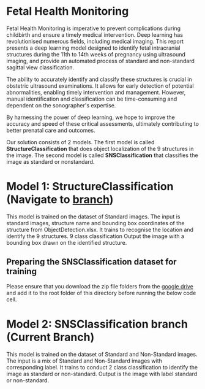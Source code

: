 # Fetal Health Monitoring

Fetal Health Monitoring is imperative to prevent complications during childbirth and ensure a timely medical intervention. Deep learning has revolutionised numerous fields, including medical imaging. This report presents a deep learning model designed to identify fetal intracranial structures during the 11th to 14th weeks of pregnancy using ultrasound imaging, and provide an automated process of standard and non-standard sagittal view classification.

The ability to accurately identify and classify these structures is crucial in obstetric ultrasound examinations. It allows for early detection of potential abnormalities, enabling timely intervention and management. However, manual identification and classification can be time-consuming and dependent on the sonographer's expertise.

By harnessing the power of deep learning, we hope to improve the accuracy and speed of these critical assessments, ultimately contributing to better prenatal care and outcomes.

Our solution consists of 2 models. The first model is called **StructureClassification** that does object localization of the 9 structures in the image. 
The second model is called **SNSClassification** that classifies the image as standard or nonstandard.

# Model 1: StructureClassification (Navigate to [branch](https://github.com/claudyAi/adl/tree/Structure-CLassification))
This model is trained on the dataset of Standard images. The input is standard images, structure name and bounding box coordinates of the structure from ObjectDetection.xlsx.
It trains to recognise the location and identify the 9 structures. 9 class classification Output the image with a bounding box drawn on the identified structure.

## Preparing the SNSClassification dataset for training
Please ensure that you download the zip file folders from the [google drive](https://drive.google.com/file/d/1-ppPA9UHw9ZTBxyGmbWEyCgRNKTECC_6/view?usp=drive_link) and add it to the root folder of this directory before running the below code cell.

# Model 2: SNSClassification branch (Current Branch)
This model is trained on the dataset of Standard and Non-Standard images. The input is a mix of Standard and Non-Standard images with corresponding label. It trains to conduct 2 class classification to identify the image as standard or non-standard. Output is the image with label standard or non-standard.
